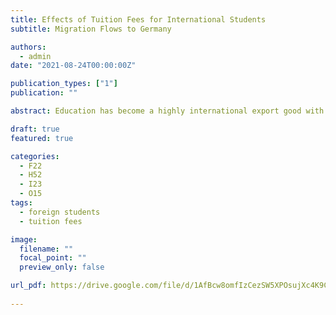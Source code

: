 ```yaml
---
title: Effects of Tuition Fees for International Students
subtitle: Migration Flows to Germany

authors:
  - admin
date: "2021-08-24T00:00:00Z"

publication_types: ["1"]
publication: ""

abstract: Education has become a highly international export good with increasing numbers of students learning abroad. Yet, little is known about the way international students migrate and how policies influence their decision. This article evaluates the policy in one German state to charge tuition from international students since 2017, while education remains free in all other states. For my analysis, I collect and combine publicly available records for institutions of higher education in Germany since 1998. Using difference-in-differences, I find a significant decrease of about 2 percentage points in international enrollment in the treated state after the policy  change. Africa and Asia are the most affected continents of origin. In contrast to state government motivations, I find no evidence for a short-term decrease in exam failure rates.

draft: true
featured: true

categories:
  - F22
  - H52
  - I23
  - O15
tags:
  - foreign students
  - tuition fees

image:
  filename: ""
  focal_point: ""
  preview_only: false

url_pdf: https://drive.google.com/file/d/1AfBcw8omfIzCezSW5XPOsujXc4K9CFIl/view?usp=sharing
 
---
```

